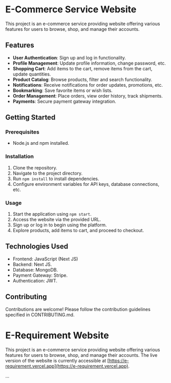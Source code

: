 # E-Commerce Service Website

This project is an e-commerce service providing website offering various features for users to browse, shop, and manage their accounts.

## Features

- **User Authentication**: Sign up and log in functionality.
- **Profile Management**: Update profile information, change password, etc.
- **Shopping Cart**: Add items to the cart, remove items from the cart, update quantities.
- **Product Catalog**: Browse products, filter and search functionality.
- **Notifications**: Receive notifications for order updates, promotions, etc.
- **Bookmarking**: Save favorite items or wish lists.
- **Order Management**: Place orders, view order history, track shipments.
- **Payments**: Secure payment gateway integration.

## Getting Started

### Prerequisites

- Node.js and npm installed.

### Installation

1. Clone the repository.
2. Navigate to the project directory.
3. Run `npm install` to install dependencies.
4. Configure environment variables for API keys, database connections, etc.

### Usage

1. Start the application using `npm start`.
2. Access the website via the provided URL.
3. Sign up or log in to begin using the platform.
4. Explore products, add items to cart, and proceed to checkout.

## Technologies Used

- Frontend: JavaScript (Next JS)
- Backend: Next JS.
- Database: MongoDB.
- Payment Gateway: Stripe.
- Authentication: JWT.

## Contributing

Contributions are welcome! Please follow the contribution guidelines specified in CONTRIBUTING.md.

# E-Requirement Website

This project is an e-commerce service providing website offering various features for users to browse, shop, and manage their accounts. The live version of the website is currently accessible at [https://e-requirement.vercel.app](https://e-requirement.vercel.app).

...

